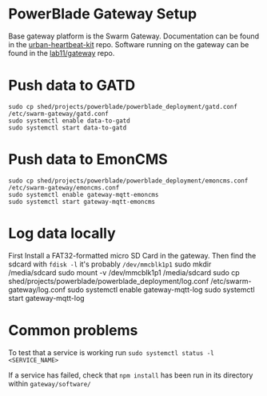 PowerBlade Gateway Setup
========================

Base gateway platform is the Swarm Gateway. Documentation can be found in the
[urban-heartbeat-kit](https://github.com/terraswarm/urban-heartbeat-kit) repo.
Software running on the gateway can be found in the
[lab11/gateway](https://github.com/lab11/gateway) repo.

# Push data to GATD
    sudo cp shed/projects/powerblade/powerblade_deployment/gatd.conf /etc/swarm-gateway/gatd.conf
    sudo systemctl enable data-to-gatd
    sudo systemctl start data-to-gatd

# Push data to EmonCMS
    sudo cp shed/projects/powerblade/powerblade_deployment/emoncms.conf /etc/swarm-gateway/emoncms.conf
    sudo systemctl enable gateway-mqtt-emoncms
    sudo systemctl start gateway-mqtt-emoncms

# Log data locally
First Install a FAT32-formatted micro SD Card in the gateway. Then find the
sdcard with `fdisk -l` it's probably `/dev/mmcblk1p1`
    sudo mkdir /media/sdcard
    sudo mount -v /dev/mmcblk1p1 /media/sdcard
    sudo cp shed/projects/powerblade/powerblade_deployment/log.conf /etc/swarm-gateway/log.conf
    sudo systemctl enable gateway-mqtt-log
    sudo systemctl start gateway-mqtt-log


# Common problems
To test that a service is working run `sudo systemctl status -l <SERVICE_NAME>`

If a service has failed, check that `npm install` has been run in its directory within `gateway/software/`

